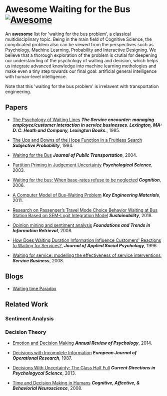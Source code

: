 # Awesome Waiting for the Bus [![Awesome](https://awesome.re/badge.svg)](https://awesome.re)
An **awesome** list for 'waiting for the bus problem', a classical multidisciplinary topic. Being in the main field of Cognitive Science, the complicated problem also can be viewed from the perspectives such as Psychology, Machine Learning, Probability and Interactive Designing. We believe that a thorough exploration of the problem is crutial for deepening our understanding of the psychology of waiting and decision, which helps us integrate advanced knowledge into machine learning methologies and make even a tiny step towards our final goal: artificial general intelligence with human-level intelligence. 

Note that this 'waiting for the bus problem' is irrelavent with transportation engineering.

## Papers

* [The Psychology of Waiting Lines](https://davidmaister.com/wp-content/themes/davidmaister/pdf/PsycholgyofWaitingLines751.pdf) ***The Service encounter: managing employee/customer interaction in service businesses. Lexington, MA: D. C. Heath and Company, Lexington Books.***, 1985.

* [The Ups and Downs of the Hope Function in a Fruitless Search](https://www.gwern.net/docs/statistics/bayes/1994-falk) ***Subjective Probability***, 1994.

* [Waiting for the Bus](https://scholarcommons.usf.edu/jpt/vol7/iss4/4/) ***Journal of Public Transportation***, 2004.

* [Partition Priming in Judgement Uncertainty](http://sage.cnpereading.com/paragraph/download/?doi=10.1111/1467-9280.02431) ***Psychological Science***, 2003.

* [Waiting for the bus: When base-rates refuse to be neglected](https://www.gwern.net/docs/statistics/bayes/2007-teigen.pdf) ***Cognition***, 2006.

* [A Computer Model of Bus-Waiting Problem](https://www.scientific.net/KEM.474-476.1263) ***Key Engineering Materials***, 2011.

* [Research on Passenger’s Travel Mode Choice Behavior Waiting at Bus Station Based on SEM-Logit Integration Model](https://search.proquest.com/docview/2108754863?pq-origsite=summon) ***Sustainability***, 2018.

* [Opinion mining and sentiment analysis](http://www.cs.cornell.edu/home/llee/omsa/omsa.pdf) ***Foundations and Trends in Information Retrieval***, 2008.

* [How Does Waiting Duration Information Influence Customers' Reactions to Waiting for Services?](https://onlinelibrary.wiley.com/doi/epdf/10.1111/j.1559-1816.1996.tb00093.x), ***Journal of Applied Social Psychology***, 1996.

* [Waiting for service: modelling the effectiveness of service interventions](https://doi.org/10.1007/S11628-007-0030-2), ***Service Business***, 2008.

## Blogs

* [Waiting time Paradox](https://jakevdp.github.io/blog/2018/09/13/waiting-time-paradox/)

## Related Work

### Sentiment Analysis


### Decision Theory

* [Emotion and Decision Making](https://www.annualreviews.org/doi/pdf/10.1146/annurev-psych-010213-115043) ***Annual Review of Psychology***, 2014.

* [Decisions with Incomplete Information](http://static.luiss.it/hey/ambiguity/papers/Weber_1987.pdf) ***European Journal of Operational Research***, 1987.

* [Decisions With Uncertainty: The Glass Half Full](http://sage.cnpereading.com/paragraph/download/?doi=10.1177/0963721413481473) ***Current Directions in Psychologycal Science***, 2013.

* [Time and Decision Making in Humans](https://doi.org/10.3758/CABN.8.4.509) ***Cognitive, Affective, & Behaviorial Neuroscience***, 2008. 


